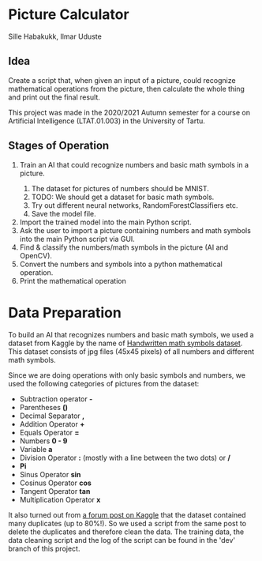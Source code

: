 # Picture Calculator
Sille Habakukk, Ilmar Uduste

## Idea
Create a script that, when given an input of a picture, could recognize mathematical operations from the picture, then calculate the whole thing and print out the final result.

This project was made in the 2020/2021 Autumn semester for a course on Artificial Intelligence (LTAT.01.003) in the University of Tartu.

## Stages of Operation
<ol>
    <li>Train an AI that could recognize numbers and basic math symbols in a picture.</li>
        <ol>
            <li>The dataset for pictures of numbers should be MNIST.</li>
            <li>TODO: We should get a dataset for basic math symbols.</li>
            <li>Try out different neural networks, RandomForestClassifiers etc.</li>
            <li>Save the model file.</li>
        </ol>
    <li>Import the trained model into the main Python script.</li>
    <li>Ask the user to import a picture containing numbers and math symbols into the main Python script via GUI.</li>
    <li>Find & classify the numbers/math symbols in the picture (AI and OpenCV).</li>
    <li>Convert the numbers and symbols into a python mathematical operation.</li>
    <li>Print the mathematical operation </li>
</ol>

# Data Preparation

To build an AI that recognizes numbers and basic math symbols, we used a dataset from Kaggle by the name of [Handwritten math symbols dataset](https://www.kaggle.com/xainano/handwrittenmathsymbols). This dataset consists of jpg files (45x45 pixels) of all numbers and different math symbols. 

Since we are doing operations with only basic symbols and numbers, we used the following categories of pictures from the dataset:

- Subtraction operator **-**
- Parentheses **()**
- Decimal Separator **,**
- Addition Operator **+**
- Equals Operator **=**
- Numbers **0 - 9**
- Variable **a**
- Division Operator **:** (mostly with a line between the two dots) or **/**
- **Pi**
- Sinus Operator **sin**
- Cosinus Operator **cos**
- Tangent Operator **tan**
- Multiplication Operator **x**

It also turned out from [a forum post on Kaggle](https://www.kaggle.com/xainano/handwrittenmathsymbols/discussion/85277) that the dataset contained many duplicates (up to 80%!). So we used a script from the same post to delete the duplicates and therefore clean the data. The training data, the data cleaning script and the log of the script can be found in the 'dev' branch of this project.